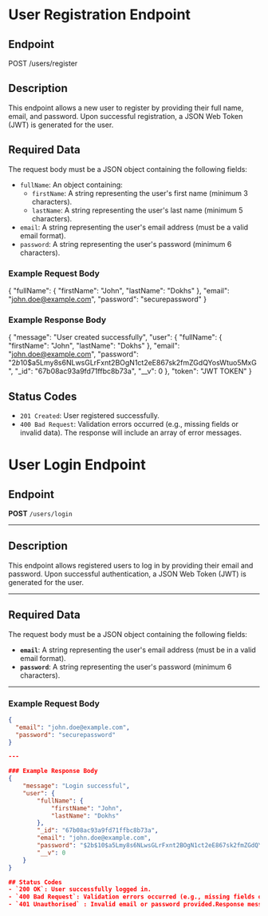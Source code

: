 # User Registration Endpoint

## Endpoint
POST /users/register

## Description
This endpoint allows a new user to register by providing their full name, email, and password. Upon successful registration, a JSON Web Token (JWT) is generated for the user.

## Required Data
The request body must be a JSON object containing the following fields:

- `fullName`: An object containing:
  - `firstName`: A string representing the user's first name (minimum 3 characters).
  - `lastName`: A string representing the user's last name (minimum 5 characters).
- `email`: A string representing the user's email address (must be a valid email format).
- `password`: A string representing the user's password (minimum 6 characters).

### Example Request Body
{
  "fullName": {
    "firstName": "John",
    "lastName": "Dokhs"
  },
  "email": "john.doe@example.com",
  "password": "securepassword"
}

### Example Response Body
{
    "message": "User created successfully",
    "user": {
        "fullName": {
            "firstName": "John",
            "lastName": "Dokhs"
        },
        "email": "john.doe@example.com",
        "password": "$2b$10$a5Lmy8s6NLwsGLrFxnt2BOgN1ct2eE867sk2fmZGdQYosWtuo5MxG",
        "_id": "67b08ac93a9fd71ffbc8b73a",
        "__v": 0
    },
    "token": "JWT TOKEN"
}

## Status Codes
- `201 Created`: User registered successfully.
- `400 Bad Request`: Validation errors occurred (e.g., missing fields or invalid data). The response will include an array of error messages.


# User Login Endpoint

## Endpoint  
**POST** `/users/login`

---

## Description  
This endpoint allows registered users to log in by providing their email and password. Upon successful authentication, a JSON Web Token (JWT) is generated for the user.

---

## Required Data  
The request body must be a JSON object containing the following fields:

- **`email`**: A string representing the user's email address (must be in a valid email format).  
- **`password`**: A string representing the user's password (minimum 6 characters).  

---

### Example Request Body  
```json
{
  "email": "john.doe@example.com",
  "password": "securepassword"
}

---

### Example Response Body
{
    "message": "Login successful",
    "user": {
        "fullName": {
            "firstName": "John",
            "lastName": "Dokhs"
        },
        "_id": "67b08ac93a9fd71ffbc8b73a",
        "email": "john.doe@example.com",
        "password": "$2b$10$a5Lmy8s6NLwsGLrFxnt2BOgN1ct2eE867sk2fmZGdQYosWtuo5MxG",
        "__v": 0
    }
}

## Status Codes
- `200 OK`: User successfully logged in.
- `400 Bad Request`: Validation errors occurred (e.g., missing fields or invalid data). The response will include an array of error messages.
- `401 Unauthorised` : Invalid email or password provided.Response message: "Invalid email" or "Invalid   password"


